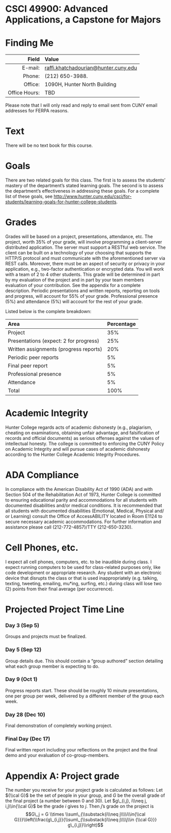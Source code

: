 # CSCI 49900: Advanced Applications, a Capstone for Majors

Finding Me
==========

| Field              | Value                                                           |
|--------------:|:-----------------------------------------------------------|
|        E-mail:| raffi.khatchadourian@hunter.cuny.edu                       |
|         Phone:| (212) 650-3988. |
|        Office:| 1090H, Hunter North Building                               |
|  Office Hours:| TBD                          |

Please note that I will only read and reply to email sent from CUNY email addresses for FERPA reasons.

Text
====

There will be no text book for this course.

Goals
=====

There are two related goals for this class. The first is to assess the students’ mastery of the department’s stated learning goals. The second is to assess the department’s effectiveness in addressing these goals. For a complete list of these goals, see http://www.hunter.cuny.edu/csci/for-students/learning-goals-for-hunter-college-students.

Grades
======

Grades will be based on a project, presentations, attendance, etc. The project, worth 35% of your grade, will involve programming a client-server distributed application. The server must support a RESTful web service. The client can be built on a technology of your choosing that supports the HTTP/S protocol and must communicate with the aforementioned server via REST calls. Moreover, there must be an aspect of security or privacy in your application, e.g., two-factor authentication or encrypted data. You will work with a team of 2 to 4 other students. This grade will be determined in part by my evaluation of the project and in part by your team members evaluation of your contribution. See the appendix for a complete description. Periodic presentations and written reports, reporting on tools and progress, will account for 55% of your grade. Professional presence (5%) and attendance (5%) will account for the rest of your grade.

Listed below is the complete breakdown:

| Area                                       | Percentage     |
|:---------------------------------------|:-----|
| Project                                | 35%  |
| Presentations (expect: 2 for progress) | 25%  |
| Written assignments (progress reports) | 20%  |
| Periodic peer reports                  | 5%   |
| Final peer report                      | 5%   |
| Professional presence                  | 5%   |
| Attendance                             | 5%   |
| Total                                  | 100% |

Academic Integrity
==================

Hunter College regards acts of academic dishonesty (e.g., plagiarism, cheating on examinations, obtaining unfair advantage, and falsification of records and official documents) as serious offenses against the values of intellectual honesty. The college is committed to enforcing the CUNY Policy on Academic Integrity and will pursue cases of academic dishonesty according to the Hunter College Academic Integrity Procedures.

ADA Compliance
==============

In compliance with the American Disability Act of 1990 (ADA) and with Section 504 of the Rehabilitation Act of 1973, Hunter College is committed to ensuring educational parity and accommodations for all students with documented disabilities and/or medical conditions. It is recommended that all students with documented disabilities (Emotional, Medical, Physical and/ or Learning) consult the Office of AccessABILITY located in Room E1124 to secure necessary academic accommodations. For further information and assistance please call (212-772-4857)/TTY (212-650-3230).

Cell Phones, etc.
================

I expect all cell phones, computers, etc. to be inaudible during class. I expect running computers to be used for class-related purposes only, like code development or appropriate research. Any student with an electronic device that disrupts the class or that is used inappropriately (e.g. talking, texting, tweeting, emailing, mu\*ing, surfing, etc.) during class will lose two (2) points from their final average (per occurrence).

Projected Project Time Line
===========================

### Day 3 (Sep 5) 
Groups and projects must be finalized.

### Day 5 (Sep 12)
Group details due. This should contain a “group authored” section detailing what each group member is expecting to do.

### Day 9 (Oct 1)
Progress reports start. These should be roughly 10 minute presentations, one per group per week, delivered by a different member of the group each week.

### Day 28 (Dec 10)
Final demonstration of completely working project.

### Final Day (Dec 17)
Final written report including your reflections on the project and the final demo and your evaluation of co-group-members.

Appendix A: Project grade
========================

The number you receive for your project grade is calculated as follows: Let ${\\cal G}$ be the set of people in your group, and *G* be the overall grade of the final project (a number between 0 and 30). Let $g\_{i,j}, i\\neq j, i,j\\in{\\cal G}$ be the grade *i* gives to *j*. Then *j*’s grade on the project is
$$G\_j =  G \\times \\sum\_{\\substack{i\\neq j\\\\i\\in{\\cal G}}}\\left(\\frac{g\_{i,j}}{\\sum\_{\\substack{i\\neq j\\\\j\\in {\\cal G}}} g\_{i,j}}\\right)$$
